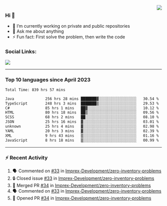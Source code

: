 <!--
<a href="https://wuffy.eu">
  <img align="right" src="https://github.com/ngloader/ngloader/blob/devcard/devcard.png" height="410" width="300" alt="NgLoader's Dev Card"/>
</a>
-->

<a href="https://wuffy.eu">
  <img align="right" src="https://github-readme-stats.vercel.app/api?username=ngloader&count_private=true&include_all_commits=true&show_icons=true&hide_rank=true&theme=dracula" />
</a>

### Hi 👋
- 🔭 I’m currently working on private and public repositories
- 💬 Ask me about anything
- ⚡ Fun fact: First solve the problem, then write the code

### Social Links:
<a href="https://discord.gg/jUtRU5Q">
  <img src="https://dcbadge.limes.pink/api/shield/128286216708685824?style=flat&theme=clean&compact=true" />
</a>

<!--
---

<div>
  <img src="https://github-readme-stats.vercel.app/api/wakatime?username=NgLoader&api_domain=wakapi.wuffy.dev&bg_color=282a36&title_color=ff6e96&icon_color=2F855A&text_color=ffffff&custom_title=Week%20Stats&layout=compact" />
</div>

---

<div>
  <img height="170" align="left" src="https://github-readme-stats.vercel.app/api?username=ngloader&count_private=true&include_all_commits=true&show_icons=true&theme=dracula" />
  <img src="https://github-readme-stats.vercel.app/api/top-langs/?username=ngloader&layout=compact&theme=dracula" />
</div>

---

<a href="https://github.com/ryo-ma/github-profile-trophy">
  <img width=800 src="https://github-profile-trophy.vercel.app/?username=ngloader&column=8&theme=dracula&no-frame=true"/>
</a>
-->

---

### Top 10 languages since April 2023

<!--START_SECTION:waka-->

```txt
Total Time: 839 hrs 57 mins

Java              256 hrs 28 mins ███████▓░░░░░░░░░░░░░░░░░   30.54 %
TypeScript        248 hrs 3 mins  ███████▒░░░░░░░░░░░░░░░░░   29.53 %
C#                85 hrs 1 mins   ██▓░░░░░░░░░░░░░░░░░░░░░░   10.12 %
HTML              80 hrs 18 mins  ██▒░░░░░░░░░░░░░░░░░░░░░░   09.56 %
SCSS              68 hrs 2 mins   ██░░░░░░░░░░░░░░░░░░░░░░░   08.10 %
JSON              25 hrs 16 mins  ▓░░░░░░░░░░░░░░░░░░░░░░░░   03.01 %
unknown           25 hrs 4 mins   ▓░░░░░░░░░░░░░░░░░░░░░░░░   02.98 %
YAML              20 hrs 3 mins   ▓░░░░░░░░░░░░░░░░░░░░░░░░   02.39 %
XML               9 hrs 43 mins   ▒░░░░░░░░░░░░░░░░░░░░░░░░   01.16 %
JavaScript        8 hrs 18 mins   ▒░░░░░░░░░░░░░░░░░░░░░░░░   00.99 %
```

<!--END_SECTION:waka-->

---

### :zap: Recent Activity
<!--START_SECTION:activity-->
1. 🗣 Commented on [#33](https://github.com/Imprex-Development/zero-inventory-problems/issues/33#issuecomment-2366786793) in [Imprex-Development/zero-inventory-problems](https://github.com/Imprex-Development/zero-inventory-problems)
2. 🔒 Closed issue [#33](https://github.com/Imprex-Development/zero-inventory-problems/issues/33) in [Imprex-Development/zero-inventory-problems](https://github.com/Imprex-Development/zero-inventory-problems)
3. 🎉 Merged PR [#34](https://github.com/Imprex-Development/zero-inventory-problems/pull/34) in [Imprex-Development/zero-inventory-problems](https://github.com/Imprex-Development/zero-inventory-problems)
4. 🗣 Commented on [#33](https://github.com/Imprex-Development/zero-inventory-problems/issues/33#issuecomment-2366755510) in [Imprex-Development/zero-inventory-problems](https://github.com/Imprex-Development/zero-inventory-problems)
5. 💪 Opened PR [#34](https://github.com/Imprex-Development/zero-inventory-problems/pull/34) in [Imprex-Development/zero-inventory-problems](https://github.com/Imprex-Development/zero-inventory-problems)
<!--END_SECTION:activity-->
